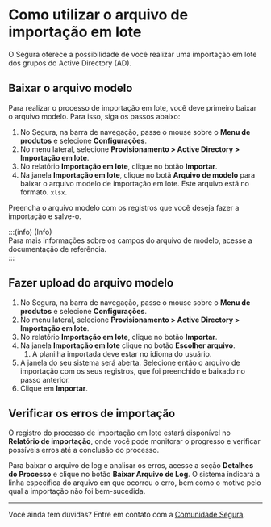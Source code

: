 # Como utilizar o arquivo de importação em lote

O Segura oferece a possibilidade de você realizar uma importação em lote dos grupos do Active Directory (AD).

## Baixar o arquivo modelo

Para realizar o processo de importação em lote, você deve primeiro baixar o arquivo modelo. Para isso, siga os passos abaixo:

1. No Segura, na barra de navegação, passe o mouse sobre o **Menu de produtos** e selecione **Configurações**.  
2. No menu lateral, selecione **Provisionamento \> Active Directory \> Importação em lote**.    
3. No relatório **Importação em lote**, clique no botão **Importar**.  
4. Na janela **Importação em lote**, clique no botã **Arquivo de modelo** para baixar o arquivo modelo de importação em lote. Este arquivo está no formato. `xlsx`.

Preencha o arquivo modelo com os registros que você deseja fazer a importação e salve-o.

:::(info) (Info)  
Para mais informações sobre os campos do arquivo de modelo, acesse a documentação de referência.  
:::

## Fazer upload do arquivo modelo

1. No Segura, na barra de navegação, passe o mouse sobre o **Menu de produtos** e selecione **Configurações**.  
2. No menu lateral, selecione **Provisionamento \> Active Directory \> Importação em lote**.    
3. No relatório **Importação em lote**, clique no botão **Importar**.  
4. Na janela **Importação em lote** clique no botão **Escolher arquivo**.  
   1. A planilha importada deve estar no idioma do usuário.  
5. A janela do seu sistema será aberta. Selecione então o arquivo de importação com os seus registros, que foi preenchido e baixado no passo anterior.  
6. Clique em **Importar**.

## Verificar os erros de importação

O registro do processo de importação em lote estará disponível no **Relatório de importação**, onde você pode monitorar o progresso e verificar possíveis erros até a conclusão do processo.

Para baixar o arquivo de log e analisar os erros, acesse a seção **Detalhes do Processo** e clique no botão **Baixar Arquivo de Log**. O sistema indicará a linha específica do arquivo em que ocorreu o erro, bem como o motivo pelo qual a importação não foi bem-sucedida.

---

Você ainda tem dúvidas? Entre em contato com a [Comunidade Segura](https://community.Segura.io/).
